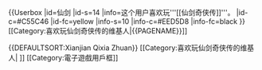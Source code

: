 {{Userbox
  |id=仙剑
  |id-s=14
  |info=这个用户喜欢玩'''[[仙剑奇侠传]]'''。
  |id-c=#C55C46
  |id-fc=yellow
  |info-s=10
  |info-c=#EED5D8
  |info-fc=black
}}<includeonly>[[Category:喜欢玩仙剑奇侠传的维基人|{{PAGENAME}}]]</includeonly><noinclude>

{{DEFAULTSORT:Xianjian Qixia Zhuan}}
[[Category:喜欢玩仙剑奇侠传的维基人| ]]
[[Category:電子遊戲用戶框]]
</noinclude>